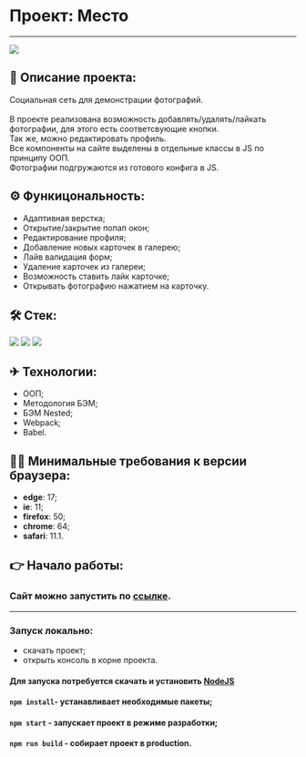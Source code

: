 # Проект: Место
------

<img src="https://i.ibb.co/7rFQM7x/localhost-8080-1.png" align="center">

## 📖 Описание проекта:
Социальная сеть для демонстрации фотографий.<br><br>
В проекте реализована возможность добавлять/удалять/лайкать фотографии, для этого есть соответсвующие кнопки.<br>
Так же, можно редактировать профиль.<br>
Все компоненты на сайте выделены в отдельные классы в JS по принципу ООП.<br>
Фотографии подгружаются из готового конфига в JS.



## ⚙ Функицональность:
* Адаптивная верстка;
* Открытие/закрытие попап окон;
* Редактирование профиля;
* Добавление новых карточек в галерею;
* Лайв валидация форм;
* Удаление карточек из галереи;
* Возможность ставить лайк карточке;
* Открывать фотографию нажатием на карточку.

## 🛠 Стек:
<p>
  <img src="https://img.shields.io/badge/Html-gray?style=for-the-badge&logo=HTML5&logoColor=red/">
  <img src="https://img.shields.io/badge/CSS-gray?style=for-the-badge&logo=CSS3&logoColor=orange/"> 
  <img src="https://img.shields.io/badge/JavaScript-gray?style=for-the-badge&logo=JavaScript&logoColor=/">
</p>

## ✈ Технологии:
* ООП;
* Методология БЭМ;
* БЭМ Nested;
* Webpack;
* Babel.

## 👨‍⚖️ Минимальные требования к версии браузера:
* __edge__: 17;
* __ie__: 11;
* __firefox__: 50;
* __chrome__: 64;
* __safari__: 11.1.

## 👉 Начало работы:

### Сайт можно запустить по [ссылке](https://skoroxodtwo.github.io/mesto/).

----
### Запуск локально:

- скачать проект;
- открыть консоль в корне проекта.

#### Для запуска потребуется скачать и установить [NodeJS](https://nodejs.org/en/)

#### `npm install`- устанавливает необходимые пакеты;<br/>
#### `npm start` - запускает проект в режиме разработки;<br/>
#### `npm run build` - собирает проект в production.<br/>
